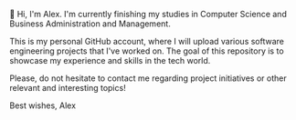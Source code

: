 👋 Hi, I'm Alex. I'm currently finishing my studies in Computer Science and Business Administration and Management.

This is my personal GitHub account, where I will upload various software engineering projects that I've worked on. The goal of this repository is to showcase my experience and skills in the tech world.

Please, do not hesitate to contact me regarding project initiatives or other relevant and interesting topics!

Best wishes,
Alex

<!---
alexmyportfolio/alexmyportfolio is a ✨ special ✨ repository because its `README.md` (this file) appears on your GitHub profile.
You can click the Preview link to take a look at your changes.
--->
